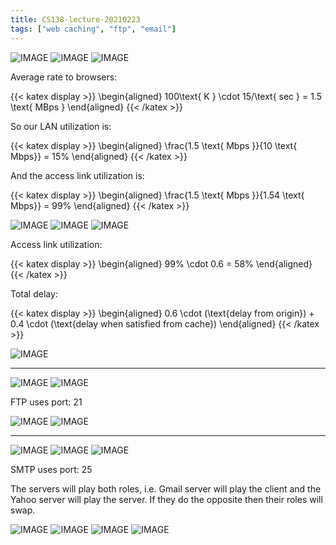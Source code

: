 ```yaml
---
title: CS138-lecture-20210223
tags: ["web caching", "ftp", "email"]
---
```


![IMAGE](/notes/FED4B0D5FC5B41A7E57486302F0E56A0.jpg)
![IMAGE](/notes/4A1A641CC8EE9C46BFD10C43C3E6A31D.jpg)
![IMAGE](/notes/FD29FAD45E738A2673E21940E6DAB6EC.jpg)

Average rate to browsers:

{{< katex display >}}
\begin{aligned}
    100\text{ K } \cdot 15/\text{ sec } = 1.5 \text{ MBps }
\end{aligned}
{{< /katex >}}

So our LAN utilization is:

{{< katex display >}}
\begin{aligned}
    \frac{1.5 \text{ Mbps }}{10 \text{ Mbps}} = 15\%
\end{aligned}
{{< /katex >}}

And the access link utilization is:

{{< katex display >}}
\begin{aligned}
    \frac{1.5 \text{ Mbps }}{1.54 \text{ Mbps}} = 99\%
\end{aligned}
{{< /katex >}}

![IMAGE](/notes/22D749D110FE780F80AFA9359E83B3B4.jpg)
![IMAGE](/notes/5E492EBCF2DCA839D9AD01567B079C3C.jpg)
![IMAGE](/notes/53997FC881B5A1068B0268E136F804E4.jpg)

Access link utilization:

{{< katex display >}}
\begin{aligned}
    99\% \cdot 0.6 = 58\%
\end{aligned}
{{< /katex >}}

Total delay:

{{< katex display >}}
\begin{aligned}
    0.6 \cdot (\text{delay from origin}) + 0.4 \cdot (\text{delay when satisfied from cache})
\end{aligned}
{{< /katex >}}

![IMAGE](/notes/B19EF592A7E9A0D7DA93FAE18CAF7325.jpg)

---

![IMAGE](/notes/B24D686FDEAD92BD2DF9437FF8BEF0EF.jpg)
![IMAGE](/notes/67617546891703272C5C4DA966848F27.jpg)

FTP uses port: 21

![IMAGE](/notes/357A5C8F76005AD525F678B43887EBEE.jpg)
![IMAGE](/notes/A7A443E2929F54C2711391E59A59F5D8.jpg)

---

![IMAGE](/notes/0D8D00D9991E1C7E04092424F9DE4FFF.jpg)
![IMAGE](/notes/F264B45A4E4F7DAE4690B329AFE64D2C.jpg)
![IMAGE](/notes/8B742B490E24C2CB436954B33882E73B.jpg)

SMTP uses port: 25

The servers will play both roles, i.e. Gmail server will play the client and the Yahoo server will play the server. If they do the opposite then their roles will swap.

![IMAGE](/notes/2456EFF5DFE426FF045A70735EC67C69.jpg)
![IMAGE](/notes/A140D2140B183FD80F0D2B627A24716C.jpg)
![IMAGE](/notes/C0E923380B29644A5021D3FDB59B89D3.jpg)
![IMAGE](/notes/B1C3C1DD3CF7E52479760D181F873465.jpg)
